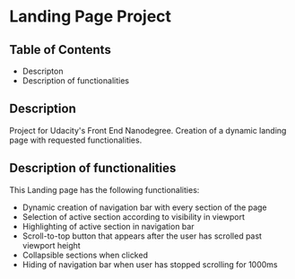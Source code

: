 # Landing Page Project

## Table of Contents

* Descripton
* Description of functionalities

## Description
Project for Udacity's Front End Nanodegree. Creation of a dynamic landing page with requested functionalities.

## Description of functionalities
This Landing page has the following functionalities: 
 - Dynamic creation of navigation bar with every section of the page
 - Selection of active section according to visibility in viewport
 - Highlighting of active section in navigation bar
 - Scroll-to-top button that appears after the user has scrolled past viewport height
 - Collapsible sections when clicked
 - Hiding of navigation bar when user has stopped scrolling for 1000ms
